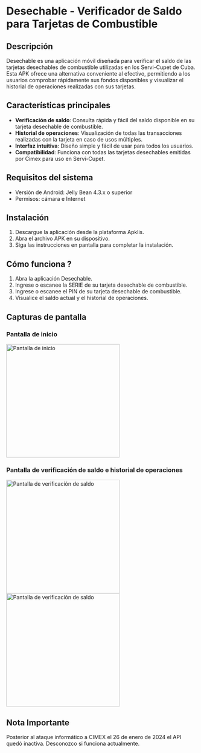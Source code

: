 # Desechable - Verificador de Saldo para Tarjetas de Combustible

## Descripción

Desechable es una aplicación móvil diseñada para verificar el saldo de las tarjetas desechables de combustible utilizadas en los Servi-Cupet de Cuba. Esta APK ofrece una alternativa conveniente al efectivo, permitiendo a los usuarios comprobar rápidamente sus fondos disponibles y visualizar el historial de operaciones realizadas con sus tarjetas.

## Características principales

- **Verificación de saldo**: Consulta rápida y fácil del saldo disponible en su tarjeta desechable de combustible.
- **Historial de operaciones**: Visualización de todas las transacciones realizadas con la tarjeta en caso de usos múltiples.
- **Interfaz intuitiva**: Diseño simple y fácil de usar para todos los usuarios.
- **Compatibilidad**: Funciona con todas las tarjetas desechables emitidas por Cimex para uso en Servi-Cupet.

## Requisitos del sistema

- Versión de Android: Jelly Bean 4.3.x o superior
- Permisos: cámara e Internet

## Instalación

1. Descargue la aplicación desde la plataforma Apklis.
2. Abra el archivo APK en su dispositivo.
3. Siga las instrucciones en pantalla para completar la instalación.

## Cómo funciona ?

1. Abra la aplicación Desechable.
2. Ingrese o escanee la SERIE de su tarjeta desechable de combustible.
3. Ingrese o escanee el PIN de su tarjeta desechable de combustible.
4. Visualice el saldo actual y el historial de operaciones.


## Capturas de pantalla

### Pantalla de inicio
<img src="https://media.licdn.com/dms/image/v2/D4E2DAQFzqZvyxWSGnQ/profile-treasury-image-shrink_1920_1920/profile-treasury-image-shrink_1920_1920/0/1728498672153?e=1741024800&v=beta&t=sF9krFtx4DGoWYFHZu_3bARfEQ0FTCZOb-9PktJkKjg" width="300" alt="Pantalla de inicio">

### Pantalla de verificación de saldo e historial de operaciones
<img src="https://media.licdn.com/dms/image/v2/D4E2DAQF5mxeBE9IdWQ/profile-treasury-image-shrink_1920_1920/profile-treasury-image-shrink_1920_1920/0/1728498685812?e=1741024800&v=beta&t=bMhxJLO09CkPcpqbWvThB4awjrtcFCJcurdKtroqTTE" width="300" alt="Pantalla de verificación de saldo">

<img src="https://media.licdn.com/dms/image/v2/D4E2DAQGspiYDF3IrnA/profile-treasury-image-shrink_1920_1920/profile-treasury-image-shrink_1920_1920/0/1728498699371?e=1741024800&v=beta&t=DRU7R1jAdBlpjNzax--EDsFQrw5PlrRw59tvZipEYew" width="300" alt="Pantalla de verificación de saldo">

## Nota Importante

Posterior al ataque informático a CIMEX el 26 de enero de 2024 el API quedó inactiva. Desconozco si funciona actualmente.
